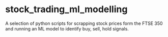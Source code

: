# stock_trading_ml_modelling
A selection of python scripts for scrapping stock prices form the FTSE 350 and running an ML model to identify buy, sell, hold signals.

